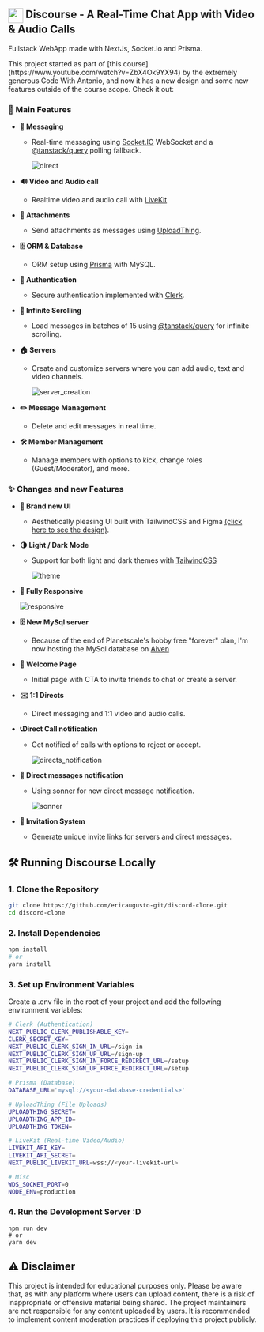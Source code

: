 
## <img src="https://github.com/user-attachments/assets/83940099-079f-4c06-bebc-6a288aceeb4a" width="30px" align="top"> Discourse - A Real-Time Chat App with Video & Audio Calls
<p>
  Fullstack WebApp made with NextJs, Socket.Io and Prisma.
</p>
<p>  
This project started as part of [this course](https://www.youtube.com/watch?v=ZbX4Ok9YX94) by the extremely generous Code With Antonio, and now it has a new design and some new features outside of the course scope. Check it out:
</p>


### 🚀 Main Features

- **💬 Messaging**
  - Real-time messaging using [Socket.IO](https://socket.io) WebSocket and a [@tanstack/query](https://tanstack.com/query/latest) polling fallback.
    
    ![direct](https://github.com/user-attachments/assets/5895d329-0ecf-4498-841d-cbe0821aff2f)
- **🔊 Video and Audio call**
  - Realtime video and audio call with [LiveKit](https://livekit.io)

- **📎 Attachments**
  - Send attachments as messages using [UploadThing](https://uploadthing.com).

- **🗄️ ORM & Database**
  - ORM setup using [Prisma](https://www.prisma.io) with MySQL. 

- **🔐 Authentication**
  - Secure authentication implemented with [Clerk](https://clerk.com).

- **📜 Infinite Scrolling**
  - Load messages in batches of 15 using [@tanstack/query](https://tanstack.com/query/latest) for infinite scrolling.

- **🏠 Servers**
  - Create and customize servers where you can add audio, text and video channels.
  
    ![server_creation](https://github.com/user-attachments/assets/8ac618c0-040d-4bca-8706-3dd6cf69f263)
- **✏️ Message Management**
  - Delete and edit messages in real time.

- **🛠️ Member Management**
  - Manage members with options to kick, change roles (Guest/Moderator), and more.



### ✨ Changes and new Features

- **💅 Brand new UI**
  - Aesthetically pleasing UI built with TailwindCSS and Figma [(click here to see the design)](https://www.figma.com/design/mW7pmuDuwELvesOq759VIC/Discourse?node-id=0-1&t=tAIdE2khFXYmdgcG-1).

- **🌗 Light / Dark Mode**
  - Support for both light and dark themes with [TailwindCSS](https://tailwindcss.com)
    
    ![theme](https://github.com/user-attachments/assets/cac842b0-a9b7-49c2-88de-194fae76e422)

- **📱 Fully Responsive**

    ![responsive](https://github.com/user-attachments/assets/1135d0cf-5b75-4c99-a54f-a81abf13c4e8)

- **🗄️ New MySql server**
  - Because of the end of Planetscale's hobby free "forever" plan, I'm now hosting the MySql database on [Aiven](https://aiven.io) 

- **👋 Welcome Page**
  - Initial page with CTA to invite friends to chat or create a server.

- **✉️ 1:1 Directs**
  - Direct messaging and 1:1 video and audio calls.
  
- **📞Direct Call notification**
  - Get notified of calls with options to reject or accept.
  
    ![directs_notification](https://github.com/user-attachments/assets/e0949910-ec15-4c7e-ac8b-024447204904)
- **🔔 Direct messages notification**
  - Using [sonner](https://ui.shadcn.com/docs/components/sonner) for new direct message notification.
 
    ![sonner](https://github.com/user-attachments/assets/387684c4-214a-4ce3-b4fb-11be8228292f)
- **🔗 Invitation System**
  - Generate unique invite links for servers and direct messages.
 
## 🛠️ Running Discourse Locally

### 1. Clone the Repository
```bash
git clone https://github.com/ericaugusto-git/discord-clone.git
cd discord-clone
```
### 2. Install Dependencies
```bash
npm install
# or
yarn install
```

### 3. Set up Environment Variables
Create a .env file in the root of your project and add the following environment variables:
```bash
# Clerk (Authentication)
NEXT_PUBLIC_CLERK_PUBLISHABLE_KEY=
CLERK_SECRET_KEY=
NEXT_PUBLIC_CLERK_SIGN_IN_URL=/sign-in
NEXT_PUBLIC_CLERK_SIGN_UP_URL=/sign-up
NEXT_PUBLIC_CLERK_SIGN_IN_FORCE_REDIRECT_URL=/setup
NEXT_PUBLIC_CLERK_SIGN_UP_FORCE_REDIRECT_URL=/setup

# Prisma (Database)
DATABASE_URL='mysql://<your-database-credentials>'

# UploadThing (File Uploads)
UPLOADTHING_SECRET=
UPLOADTHING_APP_ID=
UPLOADTHING_TOKEN=

# LiveKit (Real-time Video/Audio)
LIVEKIT_API_KEY=
LIVEKIT_API_SECRET=
NEXT_PUBLIC_LIVEKIT_URL=wss://<your-livekit-url>

# Misc
WDS_SOCKET_PORT=0
NODE_ENV=production
```

### 4. Run the Development Server :D
```
npm run dev
# or
yarn dev
```

## ⚠️ Disclaimer

This project is intended for educational purposes only. Please be aware that, as with any platform where users can upload content, there is a risk of inappropriate or offensive material being shared. The project maintainers are not responsible for any content uploaded by users. It is recommended to implement content moderation practices if deploying this project publicly.
